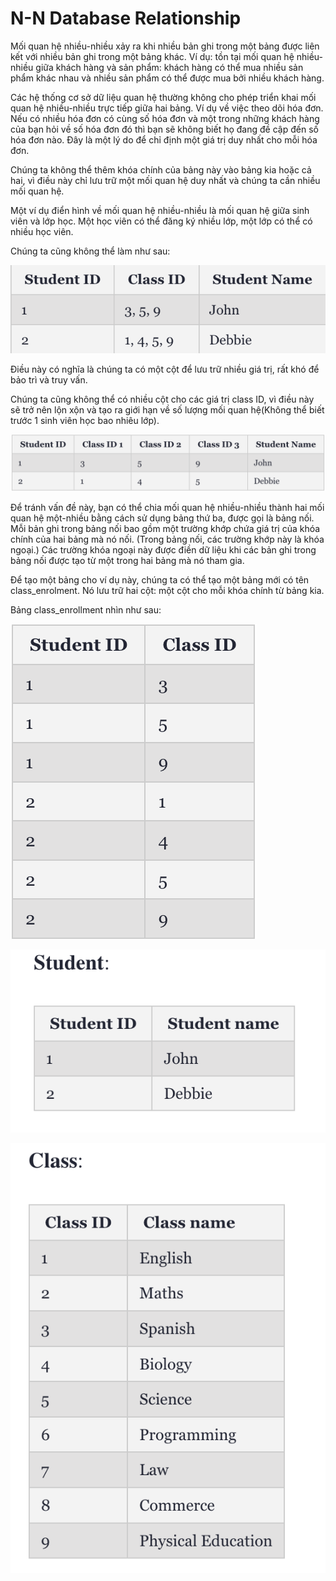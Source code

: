 # N-N Database Relationship

Mối quan hệ nhiều-nhiều xảy ra khi nhiều bản ghi trong một bảng được liên kết với nhiều bản ghi trong một bảng khác. Ví dụ: tồn tại mối quan hệ nhiều-nhiều giữa khách hàng và sản phẩm: khách hàng có thể mua nhiều sản phẩm khác nhau và nhiều sản phẩm có thể được mua bởi nhiều khách hàng.

Các hệ thống cơ sở dữ liệu quan hệ thường không cho phép triển khai mối quan hệ nhiều-nhiều trực tiếp giữa hai bảng. Ví dụ về việc theo dõi hóa đơn. Nếu có nhiều hóa đơn có cùng số hóa đơn và một trong những khách hàng của bạn hỏi về số hóa đơn đó thì bạn sẽ không biết họ đang đề cập đến số hóa đơn nào. Đây là một lý do để chỉ định một giá trị duy nhất cho mỗi hóa đơn.

Chúng ta không thể thêm khóa chính của bảng này vào bảng kia hoặc cả hai, vì điều này chỉ lưu trữ một mối quan hệ duy nhất và chúng ta cần nhiều mối quan hệ.

Một ví dụ điển hình về mối quan hệ nhiều-nhiều là mối quan hệ giữa sinh viên và lớp học. Một học viên có thể đăng ký nhiều lớp, một lớp có thể có nhiều học viên.

Chúng ta cũng không thể làm như sau:

![](image-1.png)

Điều này có nghĩa là chúng ta có một cột để lưu trữ nhiều giá trị, rất khó để bảo trì và truy vấn.

Chúng ta cũng không thể có nhiều cột cho các giá trị class ID, vì điều này sẽ trở nên lộn xộn và tạo ra giới hạn về số lượng mối quan hệ(Không thể biết trước 1 sinh viên học bao nhiêu lớp).

![alt text](image-4.png)

Để tránh vấn đề này, bạn có thể chia mối quan hệ nhiều-nhiều thành hai mối quan hệ một-nhiều bằng cách sử dụng bảng thứ ba, được gọi là bảng nối. Mỗi bản ghi trong bảng nối bao gồm một trường khớp chứa giá trị của khóa chính của hai bảng mà nó nối. (Trong bảng nối, các trường khớp này là khóa ngoại.) Các trường khóa ngoại này được điền dữ liệu khi các bản ghi trong bảng nối được tạo từ một trong hai bảng mà nó tham gia.

Để tạo một bảng cho ví dụ này, chúng ta có thể tạo một bảng mới có tên class_enrolment. Nó lưu trữ hai cột: một cột cho mỗi khóa chính từ bảng kia.

Bảng class_enrollment nhìn như sau:

![alt text](image-3.png)

![alt text](image-5.png)

![alt text](image-6.png)

